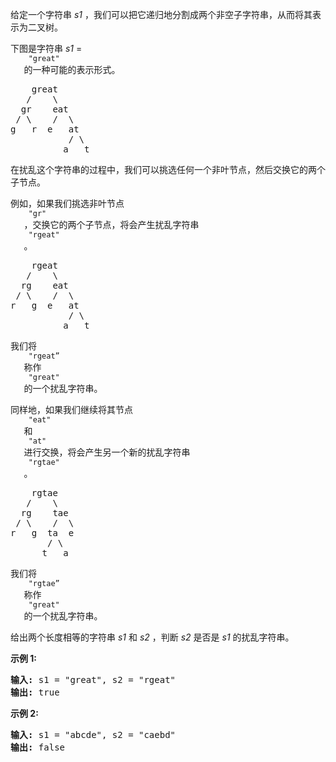 <html>
 <body>
  <p>
   给定一个字符串
   <em>
    s1
   </em>
   ，我们可以把它递归地分割成两个非空子字符串，从而将其表示为二叉树。
  </p>
  <p>
   下图是字符串
   <em>
    s1
   </em>
   =
   <code>
    "great"
   </code>
   的一种可能的表示形式。
  </p>
  <pre>    great
   /    \
  gr    eat
 / \    /  \
g   r  e   at
           / \
          a   t
</pre>
  <p>
   在扰乱这个字符串的过程中，我们可以挑选任何一个非叶节点，然后交换它的两个子节点。
  </p>
  <p>
   例如，如果我们挑选非叶节点
   <code>
    "gr"
   </code>
   ，交换它的两个子节点，将会产生扰乱字符串
   <code>
    "rgeat"
   </code>
   。
  </p>
  <pre>    rgeat
   /    \
  rg    eat
 / \    /  \
r   g  e   at
           / \
          a   t
</pre>
  <p>
   我们将
   <code>
    "rgeat”
   </code>
   称作
   <code>
    "great"
   </code>
   的一个扰乱字符串。
  </p>
  <p>
   同样地，如果我们继续将其节点
   <code>
    "eat"
   </code>
   和
   <code>
    "at"
   </code>
   进行交换，将会产生另一个新的扰乱字符串
   <code>
    "rgtae"
   </code>
   。
  </p>
  <pre>    rgtae
   /    \
  rg    tae
 / \    /  \
r   g  ta  e
       / \
      t   a
</pre>
  <p>
   我们将
   <code>
    "rgtae”
   </code>
   称作
   <code>
    "great"
   </code>
   的一个扰乱字符串。
  </p>
  <p>
   给出两个长度相等的字符串
   <em>
    s1
   </em>
   和
   <em>
    s2
   </em>
   ，判断
   <em>
    s2
   </em>
   是否是
   <em>
    s1
   </em>
   的扰乱字符串。
  </p>
  <p>
   <strong>
    示例 1:
   </strong>
  </p>
  <pre><strong>输入:</strong> s1 = "great", s2 = "rgeat"
<strong>输出:</strong> true
</pre>
  <p>
   <strong>
    示例 2:
   </strong>
  </p>
  <pre><strong>输入:</strong> s1 = "abcde", s2 = "caebd"
<strong>输出:</strong> false</pre>
 </body>
</html>